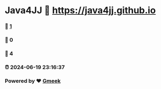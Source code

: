 # Java4JJ :link: https://java4jj.github.io 
### :page_facing_up: [1](https://java4jj.github.io/tag.html) 
### :speech_balloon: 0 
### :hibiscus: 4 
### :alarm_clock: 2024-06-19 23:16:37 
### Powered by :heart: [Gmeek](https://github.com/Meekdai/Gmeek)
